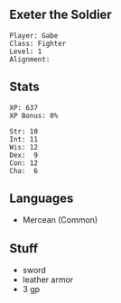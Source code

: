 
## Exeter the Soldier

    Player: Gabe
    Class: Fighter
    Level: 1
    Alignment: 

## Stats

    XP: 637
    XP Bonus: 0%

    Str: 10
    Int: 11
    Wis: 12
    Dex:  9
    Con: 12
    Cha:  6

## Languages

- Mercean (Common)

## Stuff

* sword
* leather armor
* 3 gp

